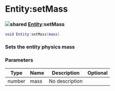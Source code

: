 # Entity:setMass

### ![shared](../../home/entity/.gitbook/assets/shared.png) [Entity](../../home/entity/home/Entity/):setMass

```lua
void Entity:setMass(mass)
```

### Sets the entity physics mass

### Parameters

| Type   | Name | Description    | Optional |
| ------ | ---- | -------------- | -------: |
| number | mass | No description |          |
